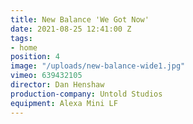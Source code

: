 ```yaml
---
title: New Balance 'We Got Now'
date: 2021-08-25 12:41:00 Z
tags:
- home
position: 4
image: "/uploads/new-balance-wide1.jpg"
vimeo: 639432105
director: Dan Henshaw
production-company: Untold Studios
equipment: Alexa Mini LF
---
```


